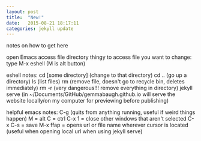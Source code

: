 ```yaml
---
layout: post
title:  "New!"
date:   2015-08-21 18:17:11
categories: jekyll update
---
```


notes on how to get here

open Emacs
access file directory thingy
to access file you want to change:
type M-x eshell (M is alt button)

eshell notes:
cd [some directory] (change to that directory)
cd .. (go up a directory)
ls (list files)
rm (remove file, doesn't go to recycle bin, deletes immediately)
rm -r (very dangerous!!! remove everything in directory)
jekyll serve (in ~/Documents/GitHub/gemmabaugh.github.io will serve the website locally/on my computer for previewing before publishing)

helpful emacs notes:
C-g (quits from anything running, useful if weird things happen)
M = alt
C = ctrl
C-x 1 = close other windows that aren't selected
C-x C-s = save
M-x ffap = opens url or file name wherever cursor is located (useful when opening local url when using jekyll serve)

